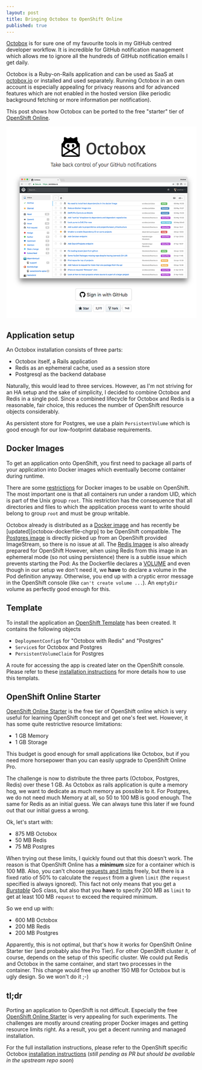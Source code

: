```yaml
---
layout: post
title: Bringing Octobox to OpenShift Online
published: true
---
```


[Octobox][octobox] is for sure one of my favourite tools in my GitHub centred developer workflow.
It is incredible for GitHub notification management which allows me to ignore all the hundreds of GitHub notification emails I get daily.

Octobox is a Ruby-on-Rails application and can be used as SaaS at [octobox.io](https://octobox.io) or installed and used separately.
Running Octobox in an own account is especially appealing for privacy reasons and for advanced features which are not enabled in the hosted version (like periodic background fetching or more information per notification).

This post shows how Octobox can be ported to the free "starter" tier of [OpenShift Online][openshift-online].

<!-- more -->

<img src="../images/octobox.png" style="margin: auto;"/>

## Application setup

An Octobox installation consists of three parts:

* Octobox itself, a Rails application
* Redis as an ephemeral cache, used as a session store
* Postgresql as the backend database

Naturally, this would lead to three services.
However, as I'm not striving for an HA setup and the sake of simplicity, I decided to combine Octobox and Redis in a single pod.
Since a combined lifecycle for Octobox and Redis is a reasonable, fair choice, this reduces the number of OpenShift resource objects considerably.

As persistent store for Postgres, we use a plain `PersistentVolume` which is good enough for our low-footprint database requirements.

## Docker Images

To get an application onto OpenShift, you first need to package all parts of your application into Docker images which eventually become container during runtime.

There are some [restrictions][openshift-image-guidelines] for Docker images to be usable on OpenShift.
The most important one is that all containers run under a random UID, which is part of the Unix group `root`.
This restriction has the consequence that all directories and files to which the application process want to write should belong to group `root` and must be group writable.

Octobox already is distributed as a [Docker image][octobox-dockerfile] and has recently be [updated][octobox-dockerfile-chgrp] to be OpenShift compatible.
The [Postgres image][postgres-imagestream] is directly picked up from an OpenShift provided ImageStream, so there is no issue at all.
The [Redis Imagee][redis-image] is also already prepared for OpenShift
However, when using Redis from this image in an ephemeral mode (so not using persistence) there is a subtle issue which prevents starting the Pod:
As the Dockerfile declares a [VOLUME][redis-dockerfile-volume] and even though in our setup we don't need it, we **have** to declare a volume in the Pod definition anyway.
Otherwise, you end up with a cryptic error message in the OpenShift console (like `can't create volume ...`).
An `emptyDir` volume as perfectly good enough for this.

## Template

To install the application an [OpenShift Template][openshift-template] has been created.
It contains the following objects

* `DeploymentConfig`s for "Octobox with Redis" and "Postgres"
* `Service`s for Octobox and Postgres
* `PersistentVolumeClaim` for Postgres

A route for accessing the app is created later on the OpenShift console.
Please refer to these [installation instructions][octobox-openshift-installation] for more details how to use this templats.

## OpenShift Online Starter

[OpenShift Online Starter][openshift-online-starter] is the free tier of OpenShift online which is very useful for learning OpenShift concept and get one's feet wet.
However, it has some quite restrictive resource limitations:

* 1 GB Memory
* 1 GB Storage

This budget is good enough for small applications like Octobox, but if you need more horsepower than you can easily upgrade to OpenShift Online Pro.

The challenge is now to distribute the three parts (Octobox, Postgres, Redis) over these 1 GB.
As Octobox as rails application is quite a memory hog, we want to dedicate as much memory as possible to it.
For Postgres, we do not need much Memory at all, so 50 to 100 MB is good enough.
The same for Redis as an initial guess.
We can always tune this later if we found out that our initial guess a wrong.

Ok, let's start with:

* 875 MB Octobox
* 50 MB Redis
* 75 MB Postgres

When trying out these limits, I quickly found out that this doesn't work.
The reason is that OpenShift Online has a **minimum** size for a container which is 100 MB.
Also, you can't choose [requests and limits][kubernetes-requests-limits] freely, but there is a fixed ratio of 50% to calculate the `request` from a given `limit` (the `request` specified is always ignored).
This fact not only means that you get a [_Burstable_][kubernetes-qos-class] QoS class, but also that you **have** to specify 200 MB as `limit` to get at least 100 MB `request` to exceed the required minimum.

So we end up with:

* 600 MB Octobox
* 200 MB Redis
* 200 MB Postgres

Apparently, this is not optimal, but that's how it works for OpenShift Online Starter tier (and probably also the Pro Tier).
For other OpenShift cluster it, of course, depends on the setup of this specific cluster.
We could put Redis and Octobox in the same container, and start two processes in the container.
This change would free up another 150 MB for Octobox but is ugly design.
So we won't do it ;-)


## tl;dr

Porting an application to OpenShift is not difficult.
Especially the free [OpenShift Online Starter][openshift-online] is very appealing for such experiments.
The challenges are mostly around creating proper Docker images and getting resource limits right.
As a result, you get a decent running and managed installation.

For the full installation instructions, please refer to the OpenShift specific Octobox [installation instructions][octobox-openshift-installation] (_still pending as PR but should be available in the upstream repo soon_)

[openshift-online]: https://www.openshift.com/pricing/index.html
[octobox]: https://github.com/octobox/octobox
[openshift-image-guidelines]: https://docs.openshift.org/latest/creating_images/guidelines.html
[octobox-dockerfile]: https://github.com/octobox/octobox/blob/bd6c2cbc4745363240482f36210509830d0c4bc1/Dockerfile
[otxobox-dockerfile-chgrp]: https://github.com/octobox/octobox/blob/bd6c2cbc4745363240482f36210509830d0c4bc1/Dockerfile#L25-L26
[redis-image]: https://hub.docker.com/r/centos/redis-32-centos7/
[postgres-imagestream]: https://docs.openshift.com/container-platform/3.7/using_images/db_images/postgresql.html
[redis-dockerfile-volume]: https://github.com/sclorg/redis-container/blob/7689bf310dc29f363f0cf7e0e74a457cda5a3f6e/3.2/Dockerfile#L73
[kubernetes-qos-class]: https://medium.com/google-cloud/quality-of-service-class-qos-in-kubernetes-bb76a89eb2c6
[kubernetes-requests-limits]: https://kubernetes.io/docs/concepts/configuration/manage-compute-resources-container/
[openshift-template]: https://github.com/rhuss/octobox/blob/5f08e8b222ebb820f2a9b892ece7e768fd87a974/openshift-template.yml
[openshift-online-starter]: https://www.openshift.com/pricing/index.html
[octobox-openshift-installation]: https://github.com/rhuss/octobox/blob/7785c12b73b15397c5cefa82cbe7837466ac101a/openshift/OPENSHIFT_INSTALLATION.md
